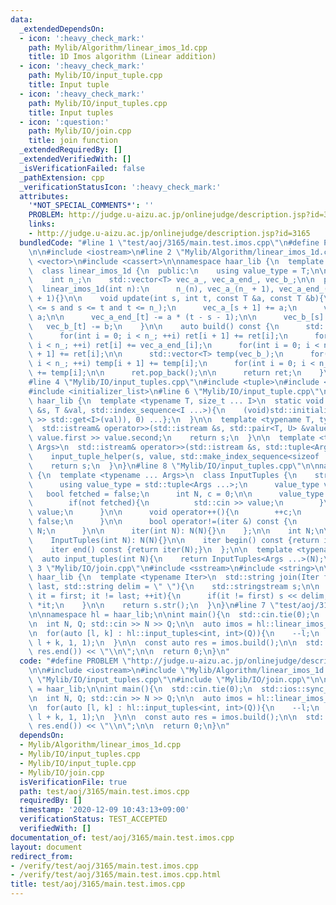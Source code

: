 ```yaml
---
data:
  _extendedDependsOn:
  - icon: ':heavy_check_mark:'
    path: Mylib/Algorithm/linear_imos_1d.cpp
    title: 1D Imos algorithm (Linear addition)
  - icon: ':heavy_check_mark:'
    path: Mylib/IO/input_tuple.cpp
    title: Input tuple
  - icon: ':heavy_check_mark:'
    path: Mylib/IO/input_tuples.cpp
    title: Input tuples
  - icon: ':question:'
    path: Mylib/IO/join.cpp
    title: join function
  _extendedRequiredBy: []
  _extendedVerifiedWith: []
  _isVerificationFailed: false
  _pathExtension: cpp
  _verificationStatusIcon: ':heavy_check_mark:'
  attributes:
    '*NOT_SPECIAL_COMMENTS*': ''
    PROBLEM: http://judge.u-aizu.ac.jp/onlinejudge/description.jsp?id=3165
    links:
    - http://judge.u-aizu.ac.jp/onlinejudge/description.jsp?id=3165
  bundledCode: "#line 1 \"test/aoj/3165/main.test.imos.cpp\"\n#define PROBLEM \"http://judge.u-aizu.ac.jp/onlinejudge/description.jsp?id=3165\"\
    \n\n#include <iostream>\n#line 2 \"Mylib/Algorithm/linear_imos_1d.cpp\"\n#include\
    \ <vector>\n#include <cassert>\n\nnamespace haar_lib {\n  template <typename T>\n\
    \  class linear_imos_1d {\n  public:\n    using value_type = T;\n\n  private:\n\
    \    int n_;\n    std::vector<T> vec_a_, vec_a_end_, vec_b_;\n\n  public:\n  \
    \  linear_imos_1d(int n):\n      n_(n), vec_a_(n_ + 1), vec_a_end_(n_ + 1), vec_b_(n_\
    \ + 1){}\n\n    void update(int s, int t, const T &a, const T &b){\n      assert(0\
    \ <= s and s <= t and t <= n_);\n      vec_a_[s + 1] += a;\n      vec_a_[t] -=\
    \ a;\n\n      vec_a_end_[t] -= a * (t - s - 1);\n\n      vec_b_[s] += b;\n   \
    \   vec_b_[t] -= b;\n    }\n\n    auto build() const {\n      std::vector<T> ret(vec_a_);\n\
    \      for(int i = 0; i < n_; ++i) ret[i + 1] += ret[i];\n      for(int i = 0;\
    \ i < n_; ++i) ret[i] += vec_a_end_[i];\n      for(int i = 0; i < n_; ++i) ret[i\
    \ + 1] += ret[i];\n\n      std::vector<T> temp(vec_b_);\n      for(int i = 0;\
    \ i < n_; ++i) temp[i + 1] += temp[i];\n      for(int i = 0; i < n_; ++i) ret[i]\
    \ += temp[i];\n\n      ret.pop_back();\n\n      return ret;\n    }\n  };\n}\n\
    #line 4 \"Mylib/IO/input_tuples.cpp\"\n#include <tuple>\n#include <utility>\n\
    #include <initializer_list>\n#line 6 \"Mylib/IO/input_tuple.cpp\"\n\nnamespace\
    \ haar_lib {\n  template <typename T, size_t ... I>\n  static void input_tuple_helper(std::istream\
    \ &s, T &val, std::index_sequence<I ...>){\n    (void)std::initializer_list<int>{(void(s\
    \ >> std::get<I>(val)), 0) ...};\n  }\n\n  template <typename T, typename U>\n\
    \  std::istream& operator>>(std::istream &s, std::pair<T, U> &value){\n    s >>\
    \ value.first >> value.second;\n    return s;\n  }\n\n  template <typename ...\
    \ Args>\n  std::istream& operator>>(std::istream &s, std::tuple<Args ...> &value){\n\
    \    input_tuple_helper(s, value, std::make_index_sequence<sizeof ... (Args)>());\n\
    \    return s;\n  }\n}\n#line 8 \"Mylib/IO/input_tuples.cpp\"\n\nnamespace haar_lib\
    \ {\n  template <typename ... Args>\n  class InputTuples {\n    struct iter {\n\
    \      using value_type = std::tuple<Args ...>;\n      value_type value;\n   \
    \   bool fetched = false;\n      int N, c = 0;\n\n      value_type operator*(){\n\
    \        if(not fetched){\n          std::cin >> value;\n        }\n        return\
    \ value;\n      }\n\n      void operator++(){\n        ++c;\n        fetched =\
    \ false;\n      }\n\n      bool operator!=(iter &) const {\n        return c <\
    \ N;\n      }\n\n      iter(int N): N(N){}\n    };\n\n    int N;\n\n  public:\n\
    \    InputTuples(int N): N(N){}\n\n    iter begin() const {return iter(N);}\n\
    \    iter end() const {return iter(N);}\n  };\n\n  template <typename ... Args>\n\
    \  auto input_tuples(int N){\n    return InputTuples<Args ...>(N);\n  }\n}\n#line\
    \ 3 \"Mylib/IO/join.cpp\"\n#include <sstream>\n#include <string>\n\nnamespace\
    \ haar_lib {\n  template <typename Iter>\n  std::string join(Iter first, Iter\
    \ last, std::string delim = \" \"){\n    std::stringstream s;\n\n    for(auto\
    \ it = first; it != last; ++it){\n      if(it != first) s << delim;\n      s <<\
    \ *it;\n    }\n\n    return s.str();\n  }\n}\n#line 7 \"test/aoj/3165/main.test.imos.cpp\"\
    \n\nnamespace hl = haar_lib;\n\nint main(){\n  std::cin.tie(0);\n  std::ios::sync_with_stdio(false);\n\
    \n  int N, Q; std::cin >> N >> Q;\n\n  auto imos = hl::linear_imos_1d<int64_t>(N);\n\
    \n  for(auto [l, k] : hl::input_tuples<int, int>(Q)){\n    --l;\n    imos.update(l,\
    \ l + k, 1, 1);\n  }\n\n  const auto res = imos.build();\n\n  std::cout << hl::join(res.begin(),\
    \ res.end()) << \"\\n\";\n\n  return 0;\n}\n"
  code: "#define PROBLEM \"http://judge.u-aizu.ac.jp/onlinejudge/description.jsp?id=3165\"\
    \n\n#include <iostream>\n#include \"Mylib/Algorithm/linear_imos_1d.cpp\"\n#include\
    \ \"Mylib/IO/input_tuples.cpp\"\n#include \"Mylib/IO/join.cpp\"\n\nnamespace hl\
    \ = haar_lib;\n\nint main(){\n  std::cin.tie(0);\n  std::ios::sync_with_stdio(false);\n\
    \n  int N, Q; std::cin >> N >> Q;\n\n  auto imos = hl::linear_imos_1d<int64_t>(N);\n\
    \n  for(auto [l, k] : hl::input_tuples<int, int>(Q)){\n    --l;\n    imos.update(l,\
    \ l + k, 1, 1);\n  }\n\n  const auto res = imos.build();\n\n  std::cout << hl::join(res.begin(),\
    \ res.end()) << \"\\n\";\n\n  return 0;\n}\n"
  dependsOn:
  - Mylib/Algorithm/linear_imos_1d.cpp
  - Mylib/IO/input_tuples.cpp
  - Mylib/IO/input_tuple.cpp
  - Mylib/IO/join.cpp
  isVerificationFile: true
  path: test/aoj/3165/main.test.imos.cpp
  requiredBy: []
  timestamp: '2020-12-09 10:43:13+09:00'
  verificationStatus: TEST_ACCEPTED
  verifiedWith: []
documentation_of: test/aoj/3165/main.test.imos.cpp
layout: document
redirect_from:
- /verify/test/aoj/3165/main.test.imos.cpp
- /verify/test/aoj/3165/main.test.imos.cpp.html
title: test/aoj/3165/main.test.imos.cpp
---
```

